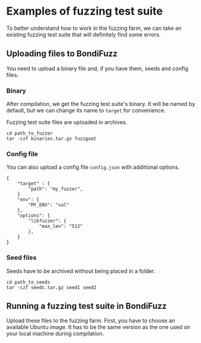 # Examples of fuzzing test suite

To better understand how to work in the fuzzing farm, we can take an existing fuzzing test suite that will definitely find some errors.

## Uploading files to BondiFuzz

You need to upload a binary file and, if you have them, seeds and config files.

### Binary

After compilation, we get the fuzzing test suite's binary. It will be named by default, but we can change its name to `target` for convenience.

Fuzzing test suite files are uploaded in archives.

`cd path_to_fuzzer`  
`tar -czf binaries.tar.gz fuzzgoat`  

### Config file

You can also upload a config file `config.json` with additional options.

```
{
    "target" : {
        "path": "my_fuzzer",
    }
    "env": {
        "MY_ENV": "val"
    },
    "options": {
        "libfuzzer": {
            "max_len": "512"
        },
    }
}
```

### Seed files

Seeds have to be archived without being placed in a folder. 

`cd path_to_seeds`  
`tar -czf seeds.tar.gz seed1 seed2`  

## Running a fuzzing test suite in BondiFuzz

Upload these files to the fuzzing farm. First, you have to choose an available Ubuntu image. It has to be the same version as the one used on your local machine during compilation.
